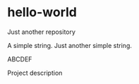 # hello-world
Just another repository


A simple string.
Just another simple string.

ABCDEF




Project description